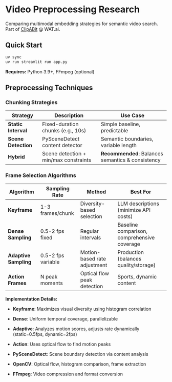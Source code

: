 # Video Preprocessing Research

Comparing multimodal embedding strategies for semantic video search. Part of [ClipABit](https://github.com/ClipABit) @ WAT.ai.

## Quick Start

```bash
uv sync
uv run streamlit run app.py
```

**Requires:** Python 3.9+, FFmpeg (optional)

##  Preprocessing Techniques

### Chunking Strategies

| Strategy | Description | Use Case |
|----------|-------------|----------|
| **Static Interval** | Fixed-duration chunks (e.g., 10s) | Simple baseline, predictable |
| **Scene Detection** | PySceneDetect content detector | Semantic boundaries, variable length |
| **Hybrid** | Scene detection + min/max constraints | **Recommended**: Balances semantics & consistency |

### Frame Selection Algorithms

| Algorithm | Sampling Rate | Method | Best For |
|-----------|---------------|--------|----------|
| **Keyframe** | 1-3 frames/chunk | Diversity-based selection | LLM descriptions (minimize API costs) |
| **Dense Sampling** | 0.5-2 fps fixed | Regular intervals | Baseline comparison, comprehensive coverage |
| **Adaptive Sampling** | 0.5-2 fps variable | Motion-based rate adjustment | Production (balances quality/storage) |
| **Action Frames** | N peak moments | Optical flow peak detection | Sports, dynamic content |

**Implementation Details:**
- **Keyframe**: Maximizes visual diversity using histogram correlation
- **Dense**: Uniform temporal coverage, parallelizable
- **Adaptive**: Analyzes motion scores, adjusts rate dynamically (static=0.5fps, dynamic=2fps)
- **Action**: Uses optical flow to find motion peaks


- **PySceneDetect**: Scene boundary detection via content analysis
- **OpenCV**: Optical flow, histogram comparison, frame extraction
- **FFmpeg**: Video compression and format conversion

